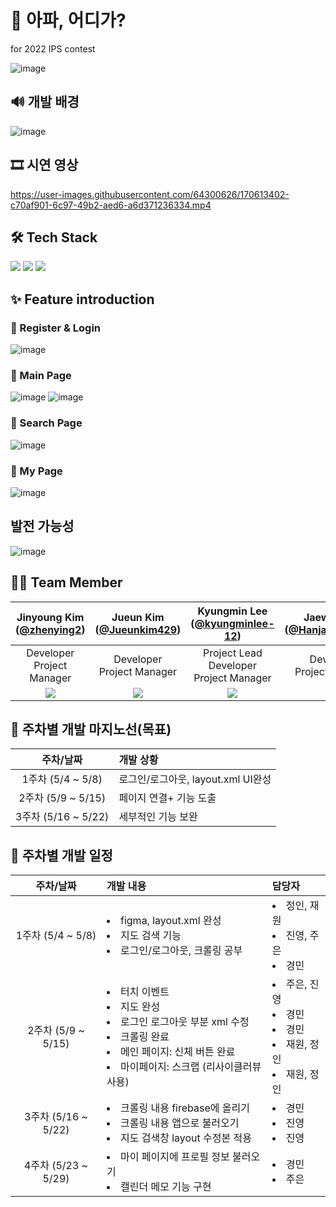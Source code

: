 # 👣 아파, 어디가?
for 2022 IPS contest

![image](https://user-images.githubusercontent.com/64300626/170614707-2ad76134-3d76-4e4c-9052-c09e19dd4d1c.png)


## 🔊 개발 배경
![image](https://user-images.githubusercontent.com/64300626/170614472-3e96b412-ffce-4214-938d-c7734f7a3b21.png)


## 🎞 시연 영상
https://user-images.githubusercontent.com/64300626/170613402-c70af901-6c97-49b2-aed6-a6d371236334.mp4


## 🛠 Tech Stack
<img src="https://img.shields.io/badge/AndroidStudio-3DDC84?style=flat-square&logo=androidstudio&logoColor=white"/></a>
<img src="https://img.shields.io/badge/Firebase-FFCA28?style=flat-square&logo=Firebase&logoColor=white"/></a>
<img src="https://img.shields.io/badge/Python-3766AB?style=flat-square&logo=Python&logoColor=white"/></a>

## ✨ Feature introduction
### 🔸 Register & Login
![image](https://user-images.githubusercontent.com/64300626/170615106-31d3551b-b8d8-4d26-9733-6cf9eafa443f.png)


### 🔸 Main Page
![image](https://user-images.githubusercontent.com/64300626/170615161-ef1543fd-a59c-4643-b49c-6fc7cf99401d.png)
![image](https://user-images.githubusercontent.com/64300626/170615189-21001582-f15e-45f9-9343-e62797e93e0f.png)


### 🔸 Search Page
![image](https://user-images.githubusercontent.com/64300626/170615204-4c08c933-ab28-4cc1-a947-a8b7b772049e.png)

### 🔸 My Page
![image](https://user-images.githubusercontent.com/64300626/170615218-3e26b393-e8ba-48c6-9957-0d0e0fa8ffc4.png)

## 발전 가능성
![image](https://user-images.githubusercontent.com/64300626/170615279-db2482bc-6005-49c5-a5d9-dd170bf994d0.png)


## 🙆‍♀ Team Member 
|Jinyoung Kim<br/>([@zhenying2](https://github.com/zhenying2))|Jueun Kim<br/>([@Jueunkim429](https://github.com/Jueunkim429))|Kyungmin Lee<br/>([@kyungminlee-12](https://github.com/kyungminlee-12))|Jaewon Han<br/>([@Hanjaewon0215](https://github.com/Hanjaewon0215))|Jungin Hong<br/>([@hongjungin](https://github.com/hongjungin))|
|:----------:|:----------:|:----------:|:----------:|:----------:|
|Developer<br/>Project Manager|Developer<br/>Project Manager|Project Lead<br/>Developer<br/>Project Manager|Developer<br/>Project Manager|Developer<br/>Project Manager|
|![](https://github.com/zhenying2.png)|![](https://github.com/Jueunkim429.png)|![](https://github.com/kyungminlee-12.png)|![](https://github.com/hongjungin.png)|![](https://github.com/Hanjaewon0215.png)|


## 💚 주차별 개발 마지노선(목표)
| 주차/날짜 | 개발 상황 |
|:----------:|:----------|
| 1주차 (5/4 ~ 5/8)|로그인/로그아웃, layout.xml UI완성|
| 2주차 (5/9 ~ 5/15)|페이지 연결+ 기능 도출|
| 3주차 (5/16 ~ 5/22)|세부적인 기능 보완|

## 💙 주차별 개발 일정
| 주차/날짜 | 개발 내용 | 담당자 |
|:----------:|:----------|:----------|
| 1주차 (5/4 ~ 5/8)| <li>figma, layout.xml 완성</li><li>지도 검색 기능</li> <li>로그인/로그아웃, 크롤링 공부</li> | <li>정인, 재원</li> <li>진영, 주은</li> <li>경민</li> |
| 2주차 (5/9 ~ 5/15)| <li>터치 이벤트</li><li>지도 완성</li><li>로그인 로그아웃 부분 xml 수정</li><li>크롤링 완료</li> <li>메인 페이지: 신체 버튼 완료</li><li>마이페이지: 스크랩 (리사이클러뷰 사용) </li>| <li>주은, 진영</li> <li>경민</li><li>경민</li><li>재원, 정인</li><li>재원, 정인</li> |
| 3주차 (5/16 ~ 5/22)| <li>크롤링 내용 firebase에 올리기</li><li>크롤링 내용 앱으로 불러오기</li><li>지도 검색창 layout 수정본 적용</li> | <li>경민</li> <li>진영</li><li>진영</li> |
| 4주차 (5/23 ~ 5/29)| <li>마이 페이지에 프로필 정보 불러오기</li><li>캘린더 메모 기능 구현</li> | <li>경민</li> <li>주은</li> |
